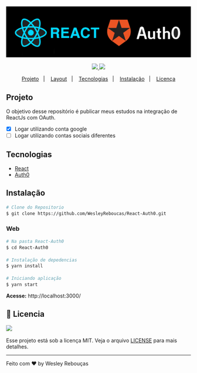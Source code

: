 <p align="center"> 
	<img src='./.github/react-auth0.png' width="950px"/>
</p>

<p align="center">
	<a href="https://www.linkedin.com/in/wesley-andrade/">	
		<img src="https://img.shields.io/static/v1?label=&message=WesleyAndrade&color=61DAFB&style=flat&logo=linkedin"/>
	</a>
	<a href="https://choosealicense.com/licenses/mit/">	
		<img src="https://img.shields.io/static/v1?label=License&message=MIT&color=EB5424&style=flat"/>
	</a>
</p>

<p align="center">
  <a href="#projeto">Projeto</a>&nbsp;&nbsp;&nbsp;|&nbsp;&nbsp;&nbsp;
  <a href="#layout">Layout</a>&nbsp;&nbsp;&nbsp;|&nbsp;&nbsp;&nbsp;
  <a href="#tecnologias">Tecnologias</a>&nbsp;&nbsp;&nbsp;|&nbsp;&nbsp;&nbsp;
  <a href="#instalação">Instalação</a>&nbsp;&nbsp;&nbsp;|&nbsp;&nbsp;&nbsp;
  <a href="#bookmark_tabs-licencia">Licença</a>
</p>

## Projeto

O objetivo desse repositório é publicar meus estudos na integração de ReactJs com OAuth.

- [x] Logar utilizando conta google
- [ ] Logar utilizando contas sociais diferentes

## Tecnologias

- [React](https://reactjs.org)
- [Auth0](https://auth0.com)

## Instalação
```bash
# Clone do Repositorio
$ git clone https://github.com/WesleyReboucas/React-Auth0.git
```

### Web

```bash
# Na pasta React-Auth0
$ cd React-Auth0

# Instalação de depedencias
$ yarn install

# Iniciando aplicação
$ yarn start
```
**Acesse:** http://localhost:3000/ 


## :bookmark_tabs: Licencia
<a href="https://choosealicense.com/licenses/mit/">
	<img src="https://img.shields.io/static/v1?label=License&message=2020&color=A31F34&style=flat"/>
</a>

Esse projeto está sob a licença MIT. Veja o arquivo [LICENSE](LICENSE) para mais detalhes.

---

Feito com ♥ by Wesley Rebouças
